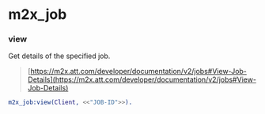 # m2x_job

### view
Get details of the specified job.
> [https://m2x.att.com/developer/documentation/v2/jobs#View-Job-Details](https://m2x.att.com/developer/documentation/v2/jobs#View-Job-Details)

```erlang
m2x_job:view(Client, <<"JOB-ID">>).
```
